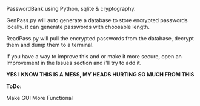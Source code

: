 PasswordBank using Python, sqlite & cryptography.

GenPass.py will auto generate a database to store encrypted passwords locally. it can generate passwords with choosable length.

ReadPass.py will pull the encrypted passwords from the database, decrypt them and dump them to a terminal.

If you have a way to improve this and or make it more secure, open an Improvement in the Issues section and i'll try to add it.

**YES I KNOW THIS IS A MESS, MY HEADS HURTING SO MUCH FROM THIS**


**ToDo:** 

Make GUI More Functional
